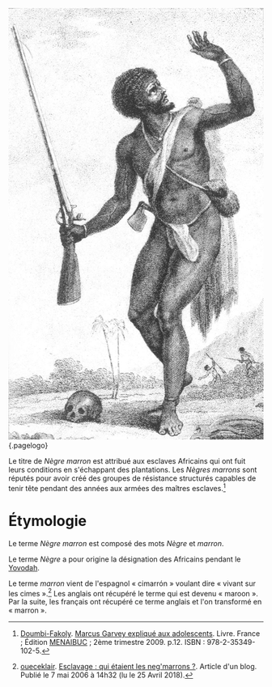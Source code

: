 <!-- TITLE: Nègre Marron -->
<!-- SUBTITLE: Présentation du Nègre Marron -->

![Cimarron](/uploads/personnalite/cimarron.jpg "Cimarron"){.pagelogo}

Le titre de *Nègre marron* est attribué aux esclaves Africains qui ont fuit leurs conditions en s'échappant des plantations. Les *Nègres marrons* sont réputés pour avoir créé des groupes de résistance structurés capables de tenir tête pendant des années aux armées des maîtres esclaves.[^1]

# Étymologie
Le terme *Nègre marron* est composé des mots *Nègre* et *marron*.

Le terme *Nègre* a pour origine la désignation des Africains pendant le [Yovodah](/terminologie/fon/yovodah).

Le terme *marron* vient de l'espagnol « cimarrón » voulant dire « vivant sur les cimes ».[^2] Les anglais ont récupéré le terme qui est devenu « maroon ». Par la suite, les français ont récupéré ce terme anglais et l'on transformé en « marron ».


[^1]: [Doumbi-Fakoly](/personnalite/homme/guerrier/afrique/nord-ouest/empire/mali/fakoli-manden). [Marcus Garvey expliqué aux adolescents](/ouvrage/documentaire/marcus-garvey-explique-aux-adolescents). Livre. France ; Édition [MENAIBUC](/organisme/editeur/menaibuc) ; 2ème trimestre 2009. p.12. ISBN : 978-2-35349-102-5.
[^2]: [oueceklair](https://www.aufeminin.com/mon-espace/oueceklair). [Esclavage : qui étaient les neg'marrons ?](https://societe.aufeminin.com/forum/esclavage-qui-etaient-les-neg-marrons-fd3150058). Article d'un blog. Publié le 7 mai 2006 à 14h32 (lu le 25 Avril 2018).